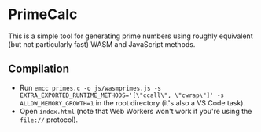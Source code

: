 # PrimeCalc

This is a simple tool for generating prime numbers using roughly equivalent (but not particularly fast) WASM and JavaScript methods.

## Compilation

* Run `emcc primes.c -o js/wasmprimes.js -s EXTRA_EXPORTED_RUNTIME_METHODS='[\"ccall\", \"cwrap\"]' -s ALLOW_MEMORY_GROWTH=1` in the root directory (it's also a VS Code task).
* Open `index.html` (note that Web Workers won't work if you're using the `file://` protocol).
